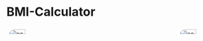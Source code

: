 # BMI-Calculator
<div class="row" style="display: flex;">
    <div class="column " style="  flex: 33.33%;
  padding: 5px;">
        <img src="https://i.ibb.co/m4TmF7s/screenshot1.png" alt="screenshot1" style="width:40%; border-radius: 50px;" align="left" />
    </div>
    <div class="column " style="flex: 33.33%;
  padding: 5px;">
       <img src="https://i.ibb.co/4JCtppj/screenshot2.png" alt="screenshot2"  style="width:40%; border-radius: 50px;" align="right">
    </div>
    
</div>
